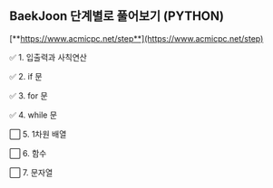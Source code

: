 ## BaekJoon 단계별로 풀어보기 (PYTHON)

[**https://www.acmicpc.net/step**](https://www.acmicpc.net/step)

✅ 1. 입출력과 사칙연산

✅ 2. if 문

✅ 3. for 문

✅ 4. while 문

⬜ 5. 1차원 배열

⬜ 6. 함수

⬜ 7. 문자열
